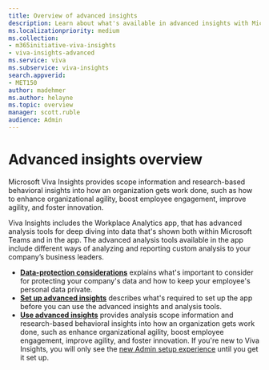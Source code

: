```yaml
---
title: Overview of advanced insights
description: Learn about what's available in advanced insights with Microsoft Viva Insights with the Workplace Analytics app
ms.localizationpriority: medium 
ms.collection: 
- m365initiative-viva-insights 
- viva-insights-advanced
ms.service: viva 
ms.subservice: viva-insights 
search.appverid: 
- MET150 
author: madehmer
ms.author: helayne
ms.topic: overview
manager: scott.ruble
audience: Admin
---
```


# Advanced insights overview

Microsoft Viva Insights provides scope information and research-based behavioral insights into how an organization gets work done, such as how to enhance organizational agility, boost employee engagement, improve agility, and foster innovation.

Viva Insights includes the Workplace Analytics app, that has advanced analysis tools for deep diving into data that's shown both within Microsoft Teams and in the app. The advanced analysis tools available in the app include different ways of analyzing and reporting custom analysis to your company’s business leaders.

* [**Data-protection considerations**](./privacy/data-protection-considerations.md) explains what's important to consider for protecting your company's data and how to keep your employee's personal data private.
* [**Set up advanced insights**](./setup/set-up-workplace-analytics.md) describes what's required to set up the app before you can use the advanced insights and analysis tools.
* [**Use advanced insights**](./overview/get-started.md) provides analysis scope information and research-based behavioral insights into how an organization gets work done, such as enhance organizational agility, boost employee engagement, improve agility, and foster innovation. If you're new to Viva Insights, you will only see the [new Admin setup experience](./setup/Set-up-Workplace-Analytics.md) until you get it set up.
